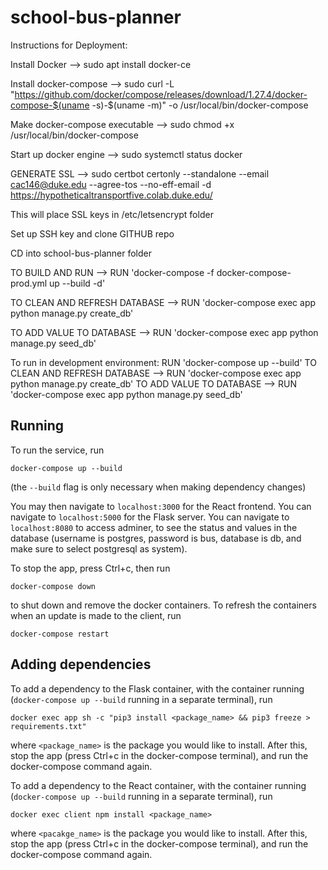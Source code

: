# school-bus-planner

Instructions for Deployment:

Install Docker --> sudo apt install docker-ce

Install docker-compose --> sudo curl -L "https://github.com/docker/compose/releases/download/1.27.4/docker-compose-$(uname -s)-$(uname -m)" -o /usr/local/bin/docker-compose

Make docker-compose executable --> sudo chmod +x /usr/local/bin/docker-compose

Start up docker engine --> sudo systemctl status docker

GENERATE SSL --> sudo certbot certonly --standalone --email cac146@duke.edu --agree-tos --no-eff-email -d https://hypotheticaltransportfive.colab.duke.edu/

This will place SSL keys in /etc/letsencrypt folder

Set up SSH key and clone GITHUB repo

CD into school-bus-planner folder

TO BUILD AND RUN --> RUN 'docker-compose -f docker-compose-prod.yml up --build -d' 

TO CLEAN AND REFRESH DATABASE --> RUN 'docker-compose exec app python manage.py create_db'

TO ADD VALUE TO DATABASE --> RUN 'docker-compose exec app python manage.py seed_db'

To run in development environment:
RUN 'docker-compose up --build'
TO CLEAN AND REFRESH DATABASE --> RUN 'docker-compose exec app python manage.py create_db'
TO ADD VALUE TO DATABASE --> RUN 'docker-compose exec app python manage.py seed_db'

## Running

To run the service, run
```
docker-compose up --build
```

(the `--build` flag is only necessary when making dependency changes)

You may then navigate to `localhost:3000` for the React frontend. You can navigate to `localhost:5000` for the Flask server. You can navigate to `localhost:8080` to access adminer, to see the status and values in the database (username is postgres, password is bus, database is db, and make sure to select postgresql as system).

To stop the app, press Ctrl+c, then run 
```
docker-compose down
```

to shut down and remove the docker containers. To refresh the containers when an update is made to the client, run

```
docker-compose restart
```

## Adding dependencies

To add a dependency to the Flask container, with the container running (`docker-compose up --build` running in a separate terminal), run
```
docker exec app sh -c "pip3 install <package_name> && pip3 freeze > requirements.txt" 
```
where `<package_name>` is the package you would like to install. After this, stop the app (press Ctrl+c in the docker-compose terminal), and run the docker-compose command again.

To add a dependency to the React container, with the container running (`docker-compose up --build` running in a separate terminal), run

```
docker exec client npm install <package_name>
```

where `<pacakge_name>` is the package you would like to install. After this, stop the app (press Ctrl+c in the docker-compose terminal), and run the docker-compose command again.
